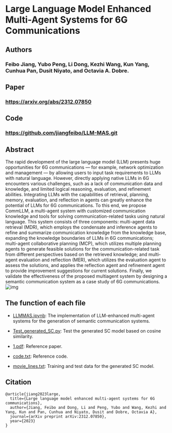 # Large Language Model Enhanced Multi-Agent Systems for 6G Communications
## Authors
### Feibo Jiang, Yubo Peng, Li Dong, Kezhi Wang, Kun Yang, Cunhua Pan, Dusit Niyato, and Octavia A. Dobre.
## Paper
### https://arxiv.org/abs/2312.07850
## Code
### https://github.com/jiangfeibo/LLM-MAS.git
## Abstract
The rapid development of the large language model (LLM) presents huge opportunities for 6G communications — for example, network optimization and management — by allowing users to input task requirements to LLMs with natural language. However, directly applying native LLMs in 6G encounters various challenges, such as a lack of communication data and knowledge, and limited logical reasoning, evaluation, and refinement abilities. Integrating LLMs with the capabilities of retrieval, planning, memory, evaluation, and reflection in agents can greatly enhance the potential of LLMs for 6G communications. To this end, we propose CommLLM, a multi-agent system with customized communication knowledge and tools for solving communication-related tasks using natural language. This system consists of three components: multi-agent data retrieval (MDR), which employs the condensate and inference agents to refine and summarize communication knowledge from the knowledge base, expanding the knowledge boundaries of LLMs in 6G communications; multi-agent collaborative planning (MCP), which utilizes multiple planning agents to generate feasible solutions for the communication-related task from different perspectives based on the retrieved knowledge; and multi-agent evaluation and reflection (MER), which utilizes the evaluation agent to assess the solutions, and applies the reflection agent and refinement agent to provide improvement suggestions for current solutions. Finally, we validate the effectiveness of the proposed multiagent system by designing a semantic communication system as a case study of 6G communications.
![img](SC.png)

## The function of each file
- [LLMMAS.ipynb](LLMMAS.ipynb): The implementation of LLM-enhanced multi-agent systems for the generation of semantic communication systems.

- [Test_generated_SC.py](Test_generated_SC.py): Test the generated SC model based on cosine similarity.

- [1.pdf](1.pdf): Reference paper.

- [code.txt](code.txt): Reference code.

- [movie_lines.txt](movie_lines.txt): Training and test data for the generated SC model.

## Citation   
```
@article{jiang2023large,
  title={Large language model enhanced multi-agent systems for 6G communications},
  author={Jiang, Feibo and Dong, Li and Peng, Yubo and Wang, Kezhi and Yang, Kun and Pan, Cunhua and Niyato, Dusit and Dobre, Octavia A},
  journal={arXiv preprint arXiv:2312.07850},
  year={2023}
}
```

